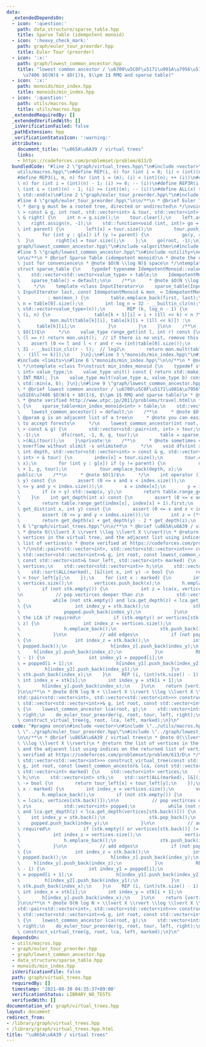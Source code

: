 ```yaml
---
data:
  _extendedDependsOn:
  - icon: ':question:'
    path: data_structure/sparse_table.hpp
    title: Sparse Table (idempotent monoid)
  - icon: ':heavy_check_mark:'
    path: graph/euler_tour_preorder.hpp
    title: Euler Tour (preorder)
  - icon: ':x:'
    path: graph/lowest_common_ancestor.hpp
    title: "lowest common ancestor / \u6700\u5C0F\u5171\u901A\u7956\u5148 (\u524D\u51E6\
      \u7406 $O(N)$ + $O(1)$, $\\pm 1$ RMQ and sparse table)"
  - icon: ':x:'
    path: monoids/min_index.hpp
    title: monoids/min_index.hpp
  - icon: ':question:'
    path: utils/macros.hpp
    title: utils/macros.hpp
  _extendedRequiredBy: []
  _extendedVerifiedWith: []
  _isVerificationFailed: false
  _pathExtension: hpp
  _verificationStatusIcon: ':warning:'
  attributes:
    document_title: "\u865A\u6A39 / virtual trees"
    links:
    - https://codeforces.com/problemset/problem/613/D
  bundledCode: "#line 2 \"graph/virtual_trees.hpp\"\n#include <vector>\n#line 2 \"\
    utils/macros.hpp\"\n#define REP(i, n) for (int i = 0; (i) < (int)(n); ++ (i))\n\
    #define REP3(i, m, n) for (int i = (m); (i) < (int)(n); ++ (i))\n#define REP_R(i,\
    \ n) for (int i = (int)(n) - 1; (i) >= 0; -- (i))\n#define REP3R(i, m, n) for\
    \ (int i = (int)(n) - 1; (i) >= (int)(m); -- (i))\n#define ALL(x) std::begin(x),\
    \ std::end(x)\n#line 2 \"graph/euler_tour_preorder.hpp\"\n#include <functional>\n\
    #line 4 \"graph/euler_tour_preorder.hpp\"\n\n/**\n * @brief Euler Tour (preorder)\n\
    \ * @arg g must be a rooted tree, directed or undirected\n */\nvoid do_euler_tour_preorder(std::vector<std::vector<int>\
    \ > const & g, int root, std::vector<int> & tour, std::vector<int> & left, std::vector<int>\
    \ & right) {\n    int n = g.size();\n    tour.clear();\n    left.assign(n, -1);\n\
    \    right.assign(n, -1);\n    std::function<void (int, int)> go = [&](int x,\
    \ int parent) {\n        left[x] = tour.size();\n        tour.push_back(x);\n\
    \        for (int y : g[x]) if (y != parent) {\n            go(y, x);\n      \
    \  }\n        right[x] = tour.size();\n    };\n    go(root, -1);\n}\n#line 2 \"\
    graph/lowest_common_ancestor.hpp\"\n#include <algorithm>\n#include <cassert>\n\
    #line 5 \"graph/lowest_common_ancestor.hpp\"\n#include <utility>\n#line 5 \"data_structure/sparse_table.hpp\"\
    \n\n/**\n * @brief Sparse Table (idempotent monoid)\n * @note the unit is required\
    \ just for convenience\n * @note $O(N \\log N)$ space\n */\ntemplate <class IdempotentMonoid>\n\
    struct sparse_table {\n    typedef typename IdempotentMonoid::value_type value_type;\n\
    \    std::vector<std::vector<value_type> > table;\n    IdempotentMonoid mon;\n\
    \    sparse_table() = default;\n\n    /**\n     * @note $O(N \\log N)$ time\n\
    \     */\n    template <class InputIterator>\n    sparse_table(InputIterator first,\
    \ InputIterator last, const IdempotentMonoid & mon_ = IdempotentMonoid())\n  \
    \          : mon(mon_) {\n        table.emplace_back(first, last);\n        int\
    \ n = table[0].size();\n        int log_n = 32 - __builtin_clz(n);\n        table.resize(log_n,\
    \ std::vector<value_type>(n));\n        REP (k, log_n - 1) {\n            REP\
    \ (i, n) {\n                table[k + 1][i] = i + (1ll << k) < n ?\n         \
    \           mon.mult(table[k][i], table[k][i + (1ll << k)]) :\n              \
    \      table[k][i];\n            }\n        }\n    }\n\n    /**\n     * @note\
    \ $O(1)$\n     */\n    value_type range_get(int l, int r) const {\n        if\
    \ (l == r) return mon.unit();  // if there is no unit, remove this line\n    \
    \    assert (0 <= l and l < r and r <= (int)table[0].size());\n        int k =\
    \ 31 - __builtin_clz(r - l);  // log2\n        return mon.mult(table[k][l], table[k][r\
    \ - (1ll << k)]);\n    }\n};\n#line 3 \"monoids/min_index.hpp\"\n#include <climits>\n\
    #include <limits>\n#line 6 \"monoids/min_index.hpp\"\n\n/**\n * @note a semilattice\n\
    \ */\ntemplate <class T>\nstruct min_index_monoid {\n    typedef std::pair<T,\
    \ int> value_type;\n    value_type unit() const { return std::make_pair(std::numeric_limits<T>::max(),\
    \ INT_MAX); }\n    value_type mult(value_type a, value_type b) const { return\
    \ std::min(a, b); }\n};\n#line 9 \"graph/lowest_common_ancestor.hpp\"\n\n/**\n\
    \ * @brief lowest common ancestor / \u6700\u5C0F\u5171\u901A\u7956\u5148 (\u524D\
    \u51E6\u7406 $O(N)$ + $O(1)$, $\\pm 1$ RMQ and sparse table)\n * @see https://www.slideshare.net/yumainoue965/lca-and-rmq\n\
    \ * @note verified http://www.utpc.jp/2011/problems/travel.html\n */\nstruct lowest_common_ancestor\
    \ {\n    sparse_table<min_index_monoid<int> > table;\n    std::vector<int> index;\n\
    \    lowest_common_ancestor() = default;\n    /**\n     * @note $O(N)$\n     *\
    \ @param g is an adjacent list of a tree\n     * @note you can easily modify this\
    \ to accept forests\n     */\n    lowest_common_ancestor(int root, std::vector<std::vector<int>\
    \ > const & g) {\n        std::vector<std::pair<int, int> > tour;\n        index.assign(g.size(),\
    \ -1);\n        dfs(root, -1, 0, g, tour);\n        table = sparse_table<min_index_monoid<int>\
    \ >(ALL(tour));\n    }\nprivate:\n    /**\n     * @note sometimes causes stack\
    \ overflow without ulimit -s unlimited\n     */\n    void dfs(int x, int parent,\
    \ int depth, std::vector<std::vector<int> > const & g, std::vector<std::pair<int,\
    \ int> > & tour) {\n        index[x] = tour.size();\n        tour.emplace_back(depth,\
    \ x);\n        for (int y : g[x]) if (y != parent) {\n            dfs(y, x, depth\
    \ + 1, g, tour);\n            tour.emplace_back(depth, x);\n        }\n    }\n\
    public:\n    /**\n     * @note $O(1)$\n     */\n    int operator () (int x, int\
    \ y) const {\n        assert (0 <= x and x < index.size());\n        assert (0\
    \ <= y and y < index.size());\n        x = index[x];\n        y = index[y];\n\
    \        if (x > y) std::swap(x, y);\n        return table.range_get(x, y + 1).second;\n\
    \    }\n    int get_depth(int x) const {\n        assert (0 <= x and x < index.size());\n\
    \        return table.range_get(index[x], index[x] + 1).first;\n    }\n    int\
    \ get_dist(int x, int y) const {\n        assert (0 <= x and x < index.size());\n\
    \        assert (0 <= y and y < index.size());\n        int z = (*this)(x, y);\n\
    \        return get_depth(x) + get_depth(y) - 2 * get_depth(z);\n    }\n};\n#line\
    \ 6 \"graph/virtual_trees.hpp\"\n\n/**\n * @brief \u865A\u6A39 / virtual trees\n\
    \ * @note O(\\lvert X \\rvert \\log \\lvert X \\rvert)\n * @return the list of\
    \ vertices in the virtual tree, and the adjacent list using indices on the returned\
    \ list of vertices\n * @note verified at https://codeforces.com/problemset/problem/613/D\n\
    \ */\nstd::pair<std::vector<int>, std::vector<std::vector<int>>> construct_virtual_tree(const\
    \ std::vector<std::vector<int>>& g, int root, const lowest_common_ancestor& lca,\
    \ const std::vector<int>& tour_left, std::vector<int> marked) {\n    std::vector<int>\
    \ vertices;\n    std::vector<std::vector<int>> h;\n\n    std::vector<int> stk;\n\
    \    std::sort(ALL(marked), [&](int x, int y) -> bool {\n        return tour_left[x]\
    \ < tour_left[y];\n    });\n    for (int x : marked) {\n        int index_x =\
    \ vertices.size();\n        vertices.push_back(x);\n        h.emplace_back();\n\
    \        if (not stk.empty()) {\n            int z = lca(x, vertices[stk.back()]);\n\
    \n            // pop vectirces deeper than z\n            std::vector<int> popped;\n\
    \            while (not stk.empty() and lca.get_depth(z) < lca.get_depth(vertices[stk.back()]))\
    \ {\n                int index_y = stk.back();\n                stk.pop_back();\n\
    \                popped.push_back(index_y);\n            }\n\n            // add\
    \ the LCA if required\n            if (stk.empty() or vertices[stk.back()] !=\
    \ z) {\n                int index_z = vertices.size();\n                vertices.push_back(z);\n\
    \                h.emplace_back();\n                stk.push_back(index_z);\n\
    \            }\n\n            // add edges\n            if (not popped.empty())\
    \ {\n                int index_z = stk.back();\n                int index_y =\
    \ popped.back();\n                h[index_z].push_back(index_y);\n           \
    \     h[index_y].push_back(index_z);\n            }\n            REP (i, (int)popped.size()\
    \ - 1) {\n                int index_y1 = popped[i];\n                int index_y2\
    \ = popped[i + 1];\n                h[index_y1].push_back(index_y2);\n       \
    \         h[index_y2].push_back(index_y1);\n            }\n        }\n       \
    \ stk.push_back(index_x);\n    }\n    REP (i, (int)stk.size() - 1) {\n       \
    \ int index_x = stk[i];\n        int index_y = stk[i + 1];\n        h[index_x].push_back(index_y);\n\
    \        h[index_y].push_back(index_x);\n    }\n\n    return {vertices, h};\n\
    }\n\n/**\n * @note O(N log N + \\lvert X \\rvert \\log \\lvert X \\rvert)\n */\n\
    std::pair<std::vector<int>, std::vector<std::vector<int>>> construct_virtual_tree(const\
    \ std::vector<std::vector<int>>& g, int root, const std::vector<int>& marked)\
    \ {\n    lowest_common_ancestor lca(root, g);\n    std::vector<int> tour, left,\
    \ right;\n    do_euler_tour_preorder(g, root, tour, left, right);\n    return\
    \ construct_virtual_tree(g, root, lca, left, marked);\n}\n"
  code: "#pragma once\n#include <vector>\n#include \"../utils/macros.hpp\"\n#include\
    \ \"../graph/euler_tour_preorder.hpp\"\n#include \"../graph/lowest_common_ancestor.hpp\"\
    \n\n/**\n * @brief \u865A\u6A39 / virtual trees\n * @note O(\\lvert X \\rvert\
    \ \\log \\lvert X \\rvert)\n * @return the list of vertices in the virtual tree,\
    \ and the adjacent list using indices on the returned list of vertices\n * @note\
    \ verified at https://codeforces.com/problemset/problem/613/D\n */\nstd::pair<std::vector<int>,\
    \ std::vector<std::vector<int>>> construct_virtual_tree(const std::vector<std::vector<int>>&\
    \ g, int root, const lowest_common_ancestor& lca, const std::vector<int>& tour_left,\
    \ std::vector<int> marked) {\n    std::vector<int> vertices;\n    std::vector<std::vector<int>>\
    \ h;\n\n    std::vector<int> stk;\n    std::sort(ALL(marked), [&](int x, int y)\
    \ -> bool {\n        return tour_left[x] < tour_left[y];\n    });\n    for (int\
    \ x : marked) {\n        int index_x = vertices.size();\n        vertices.push_back(x);\n\
    \        h.emplace_back();\n        if (not stk.empty()) {\n            int z\
    \ = lca(x, vertices[stk.back()]);\n\n            // pop vectirces deeper than\
    \ z\n            std::vector<int> popped;\n            while (not stk.empty()\
    \ and lca.get_depth(z) < lca.get_depth(vertices[stk.back()])) {\n            \
    \    int index_y = stk.back();\n                stk.pop_back();\n            \
    \    popped.push_back(index_y);\n            }\n\n            // add the LCA if\
    \ required\n            if (stk.empty() or vertices[stk.back()] != z) {\n    \
    \            int index_z = vertices.size();\n                vertices.push_back(z);\n\
    \                h.emplace_back();\n                stk.push_back(index_z);\n\
    \            }\n\n            // add edges\n            if (not popped.empty())\
    \ {\n                int index_z = stk.back();\n                int index_y =\
    \ popped.back();\n                h[index_z].push_back(index_y);\n           \
    \     h[index_y].push_back(index_z);\n            }\n            REP (i, (int)popped.size()\
    \ - 1) {\n                int index_y1 = popped[i];\n                int index_y2\
    \ = popped[i + 1];\n                h[index_y1].push_back(index_y2);\n       \
    \         h[index_y2].push_back(index_y1);\n            }\n        }\n       \
    \ stk.push_back(index_x);\n    }\n    REP (i, (int)stk.size() - 1) {\n       \
    \ int index_x = stk[i];\n        int index_y = stk[i + 1];\n        h[index_x].push_back(index_y);\n\
    \        h[index_y].push_back(index_x);\n    }\n\n    return {vertices, h};\n\
    }\n\n/**\n * @note O(N log N + \\lvert X \\rvert \\log \\lvert X \\rvert)\n */\n\
    std::pair<std::vector<int>, std::vector<std::vector<int>>> construct_virtual_tree(const\
    \ std::vector<std::vector<int>>& g, int root, const std::vector<int>& marked)\
    \ {\n    lowest_common_ancestor lca(root, g);\n    std::vector<int> tour, left,\
    \ right;\n    do_euler_tour_preorder(g, root, tour, left, right);\n    return\
    \ construct_virtual_tree(g, root, lca, left, marked);\n}\n"
  dependsOn:
  - utils/macros.hpp
  - graph/euler_tour_preorder.hpp
  - graph/lowest_common_ancestor.hpp
  - data_structure/sparse_table.hpp
  - monoids/min_index.hpp
  isVerificationFile: false
  path: graph/virtual_trees.hpp
  requiredBy: []
  timestamp: '2021-08-30 04:35:37+09:00'
  verificationStatus: LIBRARY_NO_TESTS
  verifiedWith: []
documentation_of: graph/virtual_trees.hpp
layout: document
redirect_from:
- /library/graph/virtual_trees.hpp
- /library/graph/virtual_trees.hpp.html
title: "\u865A\u6A39 / virtual trees"
---
```

